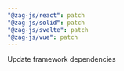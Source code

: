```yaml
---
"@zag-js/react": patch
"@zag-js/solid": patch
"@zag-js/svelte": patch
"@zag-js/vue": patch
---
```


Update framework dependencies
